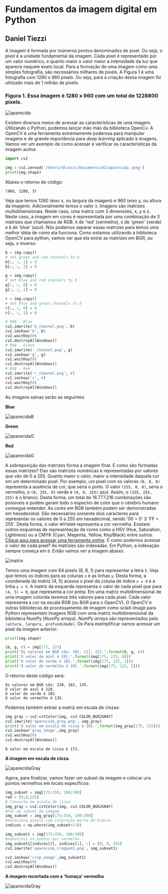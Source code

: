 # Fundamentos da imagem digital em Python

## Daniel Tiezzi
 
 A imagem é formada por inúmeros pontos denominados de pixel. Ou seja, o pixel é a unidade fundamental da imagem. Cada pixel é representado por um valor numérico, e quanto maior o valor maior a intensidade da luz que aparece naquele exato local. Para a formação de uma imagem como uma simples fotografia, são necessários milhares de pixels. A Figura 1 é uma fotografia com 1280 x 960 pixels. Ou seja, para a criação dessa imagem foi utilizado mais de 1 milhão de pixels.
 
### Figura 1. Essa imagem é 1280 x 960 com um total de 1228800 pixels.
 
 ![aparecida](http:/143.107.196.146:/var/www/html/aparecida.jpeg)
 
 Existem diversos meios de acessar as características de uma imagem. Utilizando o Python, podemos lançar mão mão da biblioteca OpenCv. A OpenCV é uma ferramenta extremamente poderosa para manipular imagens e de grande importância para *deep learning* aplicado à imagens. Vamos ver um exemplo de como acessar e verificar as características da imagem acima:
 
 ```python
 import cv2
 
 img = cv2.imread('/Users/dtiezzi/Documents/AI/aparecida.jpeg')
 print(img.shape)
 
 ```
 
 Abaixo o retorno do código:
 
 	(960, 1280, 3)
 
 
 Veja que temos 1280 (eixo x, ou largura da imagem) e 960 (eixo y, ou altura da imagem). Adicionalmente temos o valor `3`. Imagens são matrizes multidimensionais. Neste caso, uma matriz com 3 dimensões, x, y e z. Neste caso, a imagem em cores é representada por uma combinação de 3 matrizes que chamamos de RGB. `R` de 'red' (vermelho), `G` de 'green' (verde) e `B` de 'blue' (azul). Nós podemos separar essas matrizes para temos uma melhor idéia de como ela funciona. Como estamos utilizando a biblioteca OpenCV para python, vamos ver que ela extrai as matrizes em BGR, ou seja, o inverso:
 
 ```python
 b = img.copy()
# set green and red channels to 0
b[:, :, 1] = 0
b[:, :, 2] = 0

g = img.copy()
# set blue and red channels to 0
g[:, :, 0] = 0
g[:, :, 2] = 0

r = img.copy()
# set blue and green channels to 0
r[:, :, 0] = 0
r[:, :, 1] = 0

# RGB - Blue
cv2.imwrite('b_channel.png', b)
cv2.imshow('b', b) 
cv2.waitKey(0)
cv2.destroyAllWindows()
# RGB - Green
cv2.imwrite('_channel.png', g)
cv2.imshow('g', g) 
cv2.waitKey(0)
cv2.destroyAllWindows()
# RGB - Red
cv2.imwrite('r_channel.png', r)
cv2.imshow('r', r) 
cv2.waitKey(0)
cv2.destroyAllWindows()

 ```
 As imagens salvas serão as seguintes:
 
 **Blue**
 
 ![aparecidaB](/Users/dtiezzi/Documents/AI/html/bChannelSmall.png)
 
 **Green**
 
 ![aparecidaG](/Users/dtiezzi/Documents/AI/html/gChannelSmall.png)
 
 **Red**
 
 ![aparecidaG](/Users/dtiezzi/Documents/AI/html/rChannelSmall.png)
 
 A sobreposição das matrizes forma a imagem final. E como são formadas essas matrizes? Elas são matrizes numéricas e representadas por valores que vão de 0 a 255. Quanto maior o valor, maior a intensidade daquela cor em um determinado pixel. Por exemplo, um pixel com os valores `(0, 0, 0)` representa a ausência de cor, que seria o preto. O valor `(255, 0, 0)`, seria o vermelho, o `(0, 255, 0)` verde e `(0, 0, 255)` azul. Assim, o `(255, 255, 255)` é o branco. Desta forma, um total de 16.777.216 combinações são possíveis e podem geram todo o espectro de color que o cérebro humano consegue entender. As cores em RGB também podem ser demonstradas em hexadecimal. São necessários somente dois caracteres para representar os valores de 0 a 255 em hexadecimal, sendo '00 = 0' 3 'FF = 255'. Desta forma, o valor `#FF0000` representa a cor vermelha. Existem outros esquemas de representação de cores como a HSV (Hue, Saturation, Lightness) ou a CMYK (Cyan, Magenta, Yellow, Key/Black) entre outros. [Clique aqui para acessar uma ferramenta *online*](http://colorizer.org).
 E como podemos acessar o valor de cada pixel? As matrizes são indexadas. Em Python, a indexação sempre começa em `0`. Então vamos ver a imagem abaixo:
 
  ![matrix](/Users/dtiezzi/Documents/AI/html/matrix.png)
  
 Temos uma imagem com 64 pixels (8, 8, 1) para representar a letra `I`. Veja que temos os índices para as colunas `x` e as linhas `y`. Desta forma, a coordenada da matriz (4, 5) acessa o pixel da coluna de índice `x = 4` e a linha `y = 5`. A matriz da esquerda representa o valor de cada pixel que para `(4, 5) = 0`, que representa a cor preta. Em uma matriz multidimensional de uma imagem colorida teremos três valores para cada pixel. Cada valor representa a cor na escala RGB (ou BGR para o OpenCV). O OpenCV e outras bibliotecas de processamento de imagem como scikit-image para Python representam imagens RGB com uma matriz multidimensional da biblioteca NumPy (*NumPy arrays*). *NumPy arrays* são representados pela `(altura, largura, profundidade)`. Os Para exemplificar vamos acessar um pixel da imagem anterior:
 
 ```python
 print(img.shape)
 
 (b, g, r) = img[175, 225]
 print('Os valores em BGR são: {0}, {1}, {2}.'.format(b, g, r))
 print('O valor de azul é {0}.'.format(img[175, 225, 0]))
 print('O valor de verde é {0}.'.format(img[175, 225, 1]))
 print('O valor de vermelho é {0}.'.format(img[175, 225, 2]))
 ```
 O retorno deste código será:
 
 	Os valores em BGR são: 228, 182, 135.
 	O valor de azul é 228.
 	O valor de verde é 182.
 	O valor de vermelho é 135.
 	
 Podemos também extrair a matriz em escala de cinzas:
 
 ```python
img_gray = cv2.cvtColor(img, cv2.COLOR_BGR2GRAY)
cv2.imwrite('aparecida_gray.png', img_gray)
print('O valor em escala de cinza é {0}.'.format(img_gray[175, 225]))
cv2.imshow('gray_image',img_gray) 
cv2.waitKey(0)
cv2.destroyAllWindows()
 ```
	O valor em escala de cinza é 173.

 **A imagem em escala de cinza.**
 
 ![aparecidaGray](/Users/dtiezzi/Documents/AI/html/aparecida_gray.png)
 
 Agora, para finalizar, vamos fazer um subset da imagem e colocar uns pontos vermelhos em locais específicos:
 
 
 ```python
img_subset = img[175:350, 100:300]
red = [0,0,255]
# Converte em escala de cinza
img_gray = cv2.cvtColor(img, cv2.COLOR_BGR2GRAY)
#Faz um subset da imagem
img_subset = img_gray[175:350, 100:300]
#Seleciona pixels com coloração perto do branco
indices = np.where(img_subset>210)

img_subset1 = img[175:350, 100:300]
#substitui os pontos por vermelho
img_subset1[indices[0], indices[1], :] = [0, 0, 255]
cv2.imwrite('aparecida_cropped1.png', img_subset1)

cv2.imshow('crop_image',img_subset1) 
cv2.waitKey(0)
cv2.destroyAllWindows()
 ```
  
**A imagem recortada com a 'fumaça' vermelha**

![aparecidaGray](/Users/dtiezzi/Documents/AI/html/aparecida_cropped1.png)
